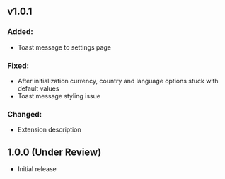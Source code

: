 ## v1.0.1

### Added:

- Toast message to settings page

### Fixed:

- After initialization currency, country and language options stuck with default values
- Toast message styling issue

### Changed:

- Extension description

## 1.0.0 (Under Review)

- Initial release
